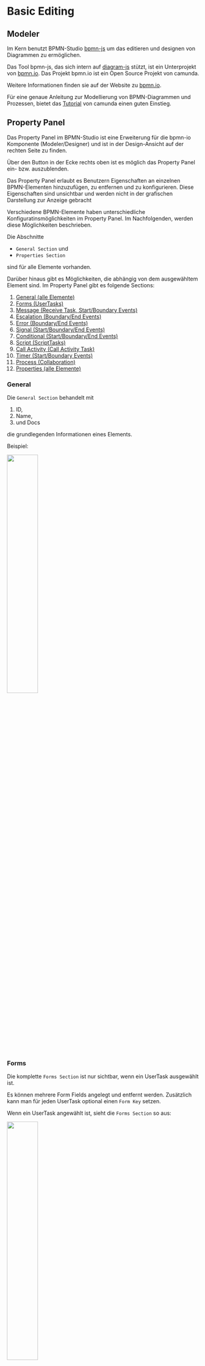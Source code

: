 # Basic Editing

## Modeler

Im Kern benutzt BPMN-Studio
[bpmn-js](https://bpmn.io/toolkit/bpmn-js/)
um das editieren und designen von Diagrammen zu ermöglichen.

Das Tool bpmn-js, das sich intern auf
[diagram-js](https://github.com/bpmn-io/diagram-js)
stützt, ist ein Unterprojekt von
[bpmn.io](https://github.com/bpmn-io).
Das Projekt bpmn.io ist ein Open Source Projekt von camunda.

Weitere Informationen finden sie auf der Website zu
[bpmn.io](https://bpmn.io/).

Für eine genaue Anleitung zur Modellierung von BPMN-Diagrammen und Prozessen,
bietet das
[Tutorial](https://camunda.com/bpmn/)
von camunda einen guten Einstieg.

## Property Panel

Das Property Panel im BPMN-Studio ist eine Erweiterung für die bpmn-io
Komponente (Modeler/Designer) und ist in der Design-Ansicht auf der rechten
Seite zu finden.

Über den Button in der Ecke rechts oben ist es möglich das Property Panel ein-
bzw. auszublenden.

Das Property Panel erlaubt es Benutzern Eigenschaften an einzelnen
BPMN-Elementen hinzuzufügen, zu entfernen und zu konfigurieren. Diese
Eigenschaften sind unsichtbar und werden nicht in der grafischen Darstellung
zur Anzeige gebracht

Verschiedene BPMN-Elemente haben unterschiedliche Konfiguratinsmöglichkeiten im
Property Panel. Im Nachfolgenden, werden diese Möglichkeiten beschrieben.

Die Abschnitte

* `General Section` und
* `Properties Section`

sind für alle Elemente vorhanden.

Darüber hinaus gibt es Möglichkeiten, die abhängig von dem ausgewähltem Element sind.
Im Property Panel gibt es folgende Sections:

1. [General (alle Elemente)](#general)
1. [Forms (UserTasks)](#forms)
1. [Message (Receive Task, Start/Boundary Events)](#message-escalation-error-signal)
1. [Escalation (Boundary/End Events)](#message-escalation-error-signal)
1. [Error (Boundary/End Events)](#message-escalation-error-signal)
1. [Signal (Start/Boundary/End Events)](#message-escalation-error-signal)
1. [Conditional (Start/Boundary/End Events)](#conditional-event)
1. [Script (ScriptTasks)](#script)
1. [Call Activity (Call Activity Task)](#call-activity)
1. [Timer (Start/Boundary Events)](#timer)
1. [Process (Collaboration)](#process)
1. [Properties (alle Elemente)](#extension-properties)

### General

Die `General Section` behandelt mit

1. ID,
1. Name,
1. und Docs

die grundlegenden Informationen eines Elements.

Beispiel:

<img src="general-sektion.png" width="40%" />

### Forms

Die komplette `Forms Section` ist nur sichtbar, wenn ein UserTask ausgewählt ist.

<!-- TODO: Was ist ein Form Field?? -->

Es können mehrere Form Fields angelegt und entfernt werden.
Zusätzlich kann man für jeden UserTask optional einen `Form Key` setzen.

Wenn ein UserTask angewählt ist, sieht die `Forms Section` so aus:

<img src="form-sektion-leer.png" width="40%" />

Nach dem hinzufügen eines Form Fields über den `+` Button, erscheint ein
weiterer Teil der Section:

<img src="form-sektion-formfield.png" width="40%" />

In der `Form Field Section` gibt es die Möglichkeit festzulegen

1. welche ID das Form Field erhalten soll,
1. welchen Typ das Form Field haben soll,
1. welches Label gesetzt werden soll,
1. welcher Standardwert enthalten sein soll.

**Wichtig:** Die **ID** ist ein Pflichtfeld. Sie muss **einmalig** und **nicht leer**
sein.

Es stehen folgende Typen als Auswahl zur Verfügung:

1. string
1. long
1. boolean
1. date
1. enum
1. custom type

**Info**:

Wenn der Typ `enum` ausgewählt ist, erscheint eine weitere Section,
in der anhand von Key-Value-Paaren angegeben wird, welche Einträge
die Enum-Auswahl beinhalten soll.

Im BPMN-Studio wird ein UserTask vom Typ `enum` während der Ausführung als
Dropdown dargestellt.

### Message, Escalation, Error, Signal

Die

- Message Section,
- Escalation Section,
- Error Section und
- Signal Section

haben keine wesentlichen Unterschiede. Alle Sections sind sichtbar, wenn
entweder ein Boundary oder eine End -Event von einem dieser Typen angewählt ist.

Lediglich die `Message Section` wird auch bei einem angewähltem `SendTask`, oder
`ReceiveTask` angezeigt.

Die Sections sind vom Aufbau her identisch. Man fügt über den `+` Button
eine Message, einen Error, eine Escalation oder ein Signal hinzu.

Das hinzugefügte Event ist dann im Auswahldropdown automatisch ausgewählt.
Anschließend setzt man die Werte, wie zum Beispiel beim Error Event den

- Name,
- Code,
- und die Message.

So sieht zum Beispiel die `Error Section` aus:

<img src="error-sektion.png" width="40%" />

### Conditional Event

Die `Conditional Event Section` wird nur bei angewähltem `Conditional` Boundary
Event sichbar.

Hier kann

- eine Condition,
- ein Variable Name und
- ein Variable Event

angegeben werden.

<img src="conditional-sektion.png" width="40%" />

### Script

Die `Script Section` wird nur bei angewählten `ScriptTask` sichtbar.

Der `ScriptTask` wird mit

- dem Format,
- dem Script und
- einer Result Variablen

konfiguriert. Aktuell ist es so, dass JavaScript als Code ausgeführt werden
kann. Dafür würde man auch nur das Script Feld brauchen.

Als Test kann man zum Beispiel `console.log('Das ist ein Test!')` angeben, und
es würde im Backend während der Ausführung des Tasks geloggt werden.

<img src="script-sektion.png" width="40%" />

### Call Activity

Die `Call Activity Section` wird bei einem `Call Activity` Task angezeigt
und sieht wie folgt aus:

<img src="call-activity-sektion.png" width="40%" />

Wenn die Call Activity konfiguriert ist, also ein Prozess ausgewählt wurde,
wird während der Ausführung der ausgewählte Prozess gestartet und nach
beendigung wieder zurück zum eigentlichen Prozess gewechselt.

Allerdings funktioniert es nur, wenn beide Prozesse auf der verbundenen
ProcessEngine liegen.

### Timer

Die `Timer Section` erscheint bei Timer Boundary Events.

Es gibt drei Modi:

1. Date
1. Duration
1. Cycle

**Info**: Die Timer Definition muss im richtigen Format angegeben werden.

Welches Zeitformat verwendet werden muss ist
[hier](https://docs.camunda.org/manual/7.9/reference/bpmn20/events/timer-events/)
definiert.

<img src="timer-sektion.png" width="40%" />

### Process

Das erscheinen der `Process Section` erreicht man, indem man kein Element
auswählt, sondern außerhalb einer Lane klickt. Dann sollte im Property Panel
unter General die ID mit `Collaboration` anfangen und zusätzlich die
`Process Section` unter der `General Section` erscheinen.

Hier kann der Prozess als ausführbar gesetzt werden.

<img src="process-sektion.png" width="40%" />

An einer Collaboration können zusätzlich, wie bei BPMN-Elementen Properties
hinzugefügt werden.

<img src="process-properties.png" width="40%" />

### Extension Properties

Die Extension Properties werden bei jedem BPMN-Element angezeigt.
Mittels Key-Value-Paaren können dem Element Eigenschaften hinzugefügt werden.

Ein Anwendungsbeispiel ist zum Beispiel die Verwendung eines `ServiceTasks`.
Um einen `ServiceTask` zu konfigurieren muss dieser drei Eigenschaften erhalten.

Er erhält

- das Modul,
- die Methode und
- zugehörige Parameter.

<img src="service-task-example.png" width="40%" />

**Wichtig**: Die URL muss in Anführungszeichen angegeben werden.
